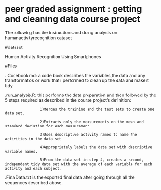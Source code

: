# peer graded assignment : getting and cleaning data course project

The following has the instructions and doing analysis on humanactivityrecognition dataset

#dataset

Human Activity Recognition Using Smartphones

#Files

   . Codebook.md: a code book describes the variables,the data and any transformatios or work that i
   performed to clean up the data and make it tidy
   
   .run_analysis.R: this performs the data preparation and then followed by the 5 steps required as described in the course project’s definition:
   
                    1)Merges the training and the test sets to create one data set.
                    
                    2)Extracts only the measurements on the mean and standard deviation for each measurement.
                    
                    3)Uses descriptive activity names to name the activities in the data set
                    
                    4)Appropriately labels the data set with descriptive variable names.
                    
                    5)From the data set in step 4, creates a second, independent tidy data set with the average of each variable for each activity and each subject.    
                    
   .FinalData.txt is the exported final data after going through all the sequences described above.
